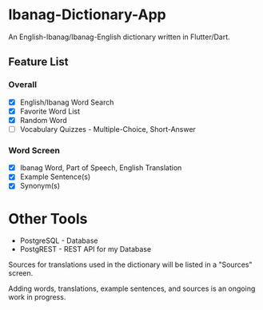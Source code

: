 # Ibanag-Dictionary-App
An English-Ibanag/Ibanag-English dictionary written in Flutter/Dart.

## Feature List
### Overall
- [x] English/Ibanag Word Search
- [x] Favorite Word List
- [x] Random Word
- [ ] Vocabulary Quizzes - Multiple-Choice, Short-Answer 
### Word Screen
- [x] Ibanag Word, Part of Speech, English Translation
- [x] Example Sentence(s)
- [x] Synonym(s)

# Other Tools
- PostgreSQL - Database
- PostgREST - REST API for my Database

Sources for translations used in the dictionary will be listed in a "Sources" screen.

Adding words, translations, example sentences, and sources is an ongoing work in progress.
